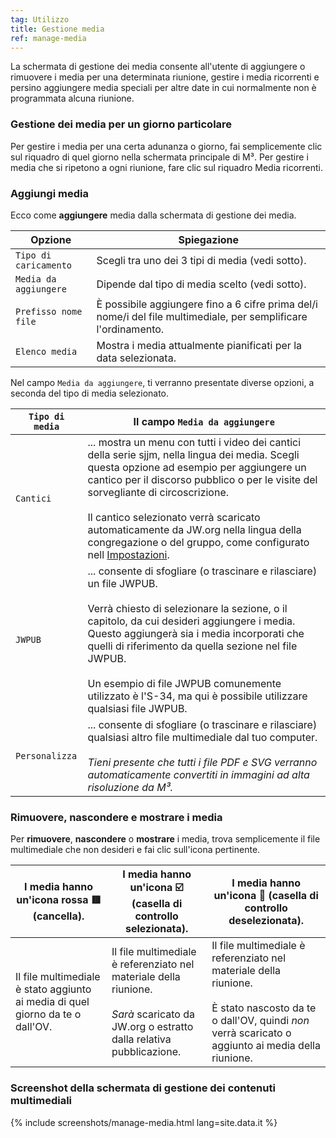 ```yaml
---
tag: Utilizzo
title: Gestione media
ref: manage-media
---
```


La schermata di gestione dei media consente all'utente di aggiungere o rimuovere i media per una determinata riunione, gestire i media ricorrenti e persino aggiungere media speciali per altre date in cui normalmente non è programmata alcuna riunione.

### Gestione dei media per un giorno particolare

Per gestire i media per una certa adunanza o giorno, fai semplicemente clic sul riquadro di quel giorno nella schermata principale di M³. Per gestire i media che si ripetono a ogni riunione, fare clic sul riquadro Media ricorrenti.

### Aggiungi media

Ecco come **aggiungere** media dalla schermata di gestione dei media.

| Opzione           | Spiegazione                                         |
| ---------------- | --------------------------------------------------- |
| `Tipo di caricamento` | Scegli tra uno dei 3 tipi di media (vedi sotto). |
| `Media da aggiungere`   | Dipende dal tipo di media scelto (vedi sotto).       |
| `Prefisso nome file` | È possibile aggiungere fino a 6 cifre prima del/i nome/i del file multimediale, per semplificare l'ordinamento. |
| `Elenco media` | Mostra i media attualmente pianificati per la data selezionata. |

Nel campo `Media da aggiungere`, ti verranno presentate diverse opzioni, a seconda del tipo di media selezionato.

| `Tipo di media` | Il campo `Media da aggiungere` |
| ------------ | ------------------------ |
| `Cantici` | ... mostra un menu con tutti i video dei cantici della serie sjjm, nella lingua dei media. Scegli questa opzione ad esempio per aggiungere un cantico per il discorso pubblico o per le visite del sorvegliante di circoscrizione. <br><br> Il cantico selezionato verrà scaricato automaticamente da JW.org nella lingua della congregazione o del gruppo, come configurato nell [Impostazioni]({{page.lang}}/#configuration). |
| `JWPUB` | ... consente di sfogliare (o trascinare e rilasciare) un file JWPUB. <br><br> Verrà chiesto di selezionare la sezione, o il capitolo, da cui desideri aggiungere i media. Questo aggiungerà sia i media incorporati che quelli di riferimento da quella sezione nel file JWPUB. <br><br> Un esempio di file JWPUB comunemente utilizzato è l'S-34, ma qui è possibile utilizzare qualsiasi file JWPUB. |
| `Personalizza` | ... consente di sfogliare (o trascinare e rilasciare) qualsiasi altro file multimediale dal tuo computer. <br><br> _Tieni presente che tutti i file PDF e SVG verranno automaticamente convertiti in immagini ad alta risoluzione da M³._ |

### Rimuovere, nascondere e mostrare i media

Per **rimuovere**, **nascondere** o **mostrare** i media, trova semplicemente il file multimediale che non desideri e fai clic sull'icona pertinente.

| I media hanno un'icona rossa 🟥 (cancella). | I media hanno un'icona ☑️ (casella di controllo selezionata). | I media hanno un'icona 🔲 (casella di controllo deselezionata). |
| ---------------------- | --------------------------- | ------------------------------ |
| Il file multimediale è stato aggiunto ai media di quel giorno da te o dall'OV. | Il file multimediale è referenziato nel materiale della riunione. <br><br> _Sarà_ scaricato da JW.org o estratto dalla relativa pubblicazione. | Il file multimediale è referenziato nel materiale della riunione. <br><br> È stato nascosto da te o dall'OV, quindi _non_ verrà scaricato o aggiunto ai media della riunione. |

### Screenshot della schermata di gestione dei contenuti multimediali

{% include screenshots/manage-media.html lang=site.data.it %}

